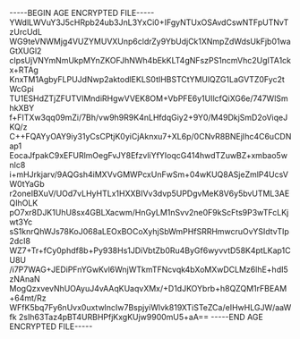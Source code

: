 -----BEGIN AGE ENCRYPTED FILE-----
YWdlLWVuY3J5cHRpb24ub3JnL3YxCi0+IFgyNTUxOSAvdCswNTFpUTNvTzUrcUdL
WG9teVNWMjg4VUZYMUVXUnp6cldrZy9YbUdjCk1XNmpZdWdsUkFjb01waGtXUGl2
clpsUjVNYmNmUkpMYnZKOFJhNWh4bEkKLT4gNFszPS1ncmVhc2UgITA1ckx+RTAg
KnxTM1AgbyFLPUJdNwp2aktodlEKLS0tIHBSTCtYMUlQZG1LaGVTZ0Fyc2tWcGpi
TU1ESHdZTjZFUTVIMndiRHgwVVEK8OM+VbPFE6y1UIlcfQiXG6e/747WlSmhkXBY
f+FITXw3qq09mZi/7Bh/vw9h9R9K4nLHfdqGiy2+9Y0/M49DkjSmD2oViqeJKQ/z
C++FQAYyOAY9iy31yCsCPtjK0yiCjAknxu7+XL6p/0CNvR8BNEjIhc4C6uCDNap1
EocaJfpakC9xEFURlmOegFvJY8EfzvliYfYIoqcG414hwdTZuwBZ+xmbao5wnlc8
i+mHJrkjarv/9AQGsh4iMXVvGMWPcxUnFwSm+04wKUQ8ASjeZmlP4UcsVW0tYaGb
r2oneIBXuV/UOd7vLHyHTLx1HXXBIVv3dvp5UPDgvMeK8V6y5bvUTML3AEQIhOLK
pO7xr8DJK1UhU8sx4GBLXacwm/HnGyLM1nSvv2ne0F9kScFts9P3wTFcLKjwt3Yc
sS1knrQhWJs78KoJ068aLEOxBOCoXyhjSbWmPHfSRRHmwcruOvYSIdtvTIp2dcI8
WZ7+Tr+fCy0phdf8b+Py938Hs1JDiVbtZb0Ru4ByGf6wyvvtD58K4ptLKap1CU8U
/i7P7WAG+JEDiPFnYGwKvl6WnjWTkmTFNcvqk4bXoMXwDCLMz6lhE+hdI5zNAnaN
MogQzxvevNhUOAyuJ4vAAqKUaqvXMx/+D1dJKOYbrb+h8QZQM1rFBEAM+64mt/Rz
WFfK5bq7Fy6nUvx0uxtwlncIw7BspjyiWlvk819XTiSTeZCa/eIHwHLGJW/aaWfk
2sIh63Taz4pBT4URBHPfjKxgKUjw9900mU5+aA==
-----END AGE ENCRYPTED FILE-----
